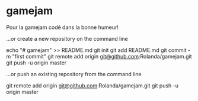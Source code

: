 # gamejam
Pour la gamejam codé dans la bonne humeur!


…or create a new repository on the command line

echo "# gamejam" >> README.md
git init
git add README.md
git commit -m "first commit"
git remote add origin git@github.com:Rolanda/gamejam.git
git push -u origin master


…or push an existing repository from the command line

git remote add origin git@github.com:Rolanda/gamejam.git
git push -u origin master

